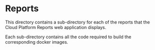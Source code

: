 # Reports

This directory contains a sub-directory for each of the reports that the Cloud
Platform Reports web application displays.

Each sub-directory contains all the code required to build the corresponding
docker images.
